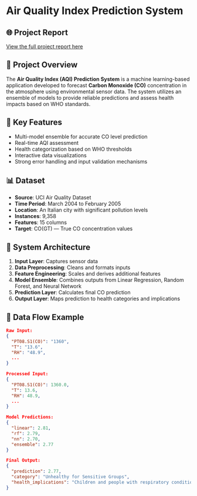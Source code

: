 # Air Quality Index Prediction System

## 🌐 Project Report
[View the full project report here](https://air-quality-index-prediction-system.netlify.app/)

## 📌 Project Overview
The **Air Quality Index (AQI) Prediction System** is a machine learning-based application developed to forecast **Carbon Monoxide (CO)** concentration in the atmosphere using environmental sensor data. The system utilizes an ensemble of models to provide reliable predictions and assess health impacts based on WHO standards.

## 🚀 Key Features
- Multi-model ensemble for accurate CO level prediction
- Real-time AQI assessment
- Health categorization based on WHO thresholds
- Interactive data visualizations
- Strong error handling and input validation mechanisms

## 📊 Dataset
- **Source**: UCI Air Quality Dataset
- **Time Period**: March 2004 to February 2005
- **Location**: An Italian city with significant pollution levels
- **Instances**: 9,358
- **Features**: 15 columns
- **Target**: CO(GT) — True CO concentration values

## 🧠 System Architecture
1. **Input Layer**: Captures sensor data
2. **Data Preprocessing**: Cleans and formats inputs
3. **Feature Engineering**: Scales and derives additional features
4. **Model Ensemble**: Combines outputs from Linear Regression, Random Forest, and Neural Network
5. **Prediction Layer**: Calculates final CO prediction
6. **Output Layer**: Maps prediction to health categories and implications

## 🔁 Data Flow Example
```json
Raw Input:
{
  "PT08.S1(CO)": "1360",
  "T": "13.6",
  "RH": "48.9",
  ...
}

Processed Input:
{
  "PT08.S1(CO)": 1360.0,
  "T": 13.6,
  "RH": 48.9,
  ...
}

Model Predictions:
{
  "linear": 2.81,
  "rf": 2.79,
  "nn": 2.70,
  "ensemble": 2.77
}

Final Output:
{
  "prediction": 2.77,
  "category": "Unhealthy for Sensitive Groups",
  "health_implications": "Children and people with respiratory conditions may experience health effects"
}

